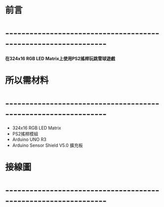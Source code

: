 # 前言
# ---------------------------------------------------------------
#### 在324x16 RGB LED Matrix上使用PS2搖桿玩跳雪球遊戲

# 所以需材料
# ---------------------------------------------------------------
* 324x16 RGB LED Matrix 
* PS2搖桿模組
* Arduino UNO R3
* Arduino Sensor Shield V5.0 擴充板

# 接線圖
# ---------------------------------------------------------------
